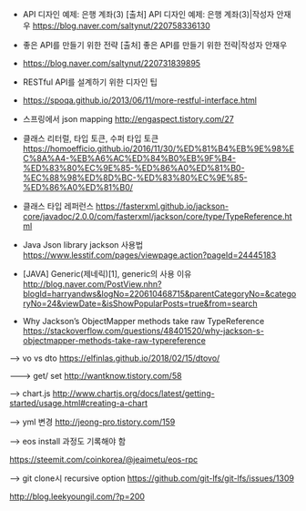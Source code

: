 - API 디자인 예제: 은행 계좌(3)
[출처] API 디자인 예제: 은행 계좌(3)|작성자 안재우
https://blog.naver.com/saltynut/220758336130

- 좋은 API를 만들기 위한 전략
[출처] 좋은 API를 만들기 위한 전략|작성자 안재우
- https://blog.naver.com/saltynut/220731839895

- RESTful API를 설계하기 위한 디자인 팁
- https://spoqa.github.io/2013/06/11/more-restful-interface.html

- 스프링에서 json mapping
http://engaspect.tistory.com/27

- 클래스 리터럴, 타입 토큰, 수퍼 타입 토큰
https://homoefficio.github.io/2016/11/30/%ED%81%B4%EB%9E%98%EC%8A%A4-%EB%A6%AC%ED%84%B0%EB%9F%B4-%ED%83%80%EC%9E%85-%ED%86%A0%ED%81%B0-%EC%88%98%ED%8D%BC-%ED%83%80%EC%9E%85-%ED%86%A0%ED%81%B0/

- 클래스 타입 레퍼런스
https://fasterxml.github.io/jackson-core/javadoc/2.0.0/com/fasterxml/jackson/core/type/TypeReference.html

- Java Json library jackson 사용법
https://www.lesstif.com/pages/viewpage.action?pageId=24445183

- [JAVA] Generic(제네릭)[1], generic의 사용 이유
http://blog.naver.com/PostView.nhn?blogId=harryandws&logNo=220610468715&parentCategoryNo=&categoryNo=24&viewDate=&isShowPopularPosts=true&from=search

- Why Jackson’s ObjectMapper methods take raw TypeReference
https://stackoverflow.com/questions/48401520/why-jackson-s-objectmapper-methods-take-raw-typereference


-->  vo vs dto
https://elfinlas.github.io/2018/02/15/dtovo/

---> get/ set
http://wantknow.tistory.com/58


--> chart.js
http://www.chartjs.org/docs/latest/getting-started/usage.html#creating-a-chart

--> yml 변경
http://jeong-pro.tistory.com/159


--> eos install 과정도 기록해야 함

https://steemit.com/coinkorea/@jeaimetu/eos-rpc

--> git clone시 recursive option
https://github.com/git-lfs/git-lfs/issues/1309

http://blog.leekyoungil.com/?p=200